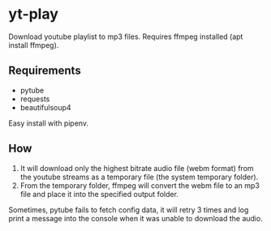 # yt-play

Download youtube playlist to mp3 files. Requires ffmpeg installed (apt install ffmpeg).

## Requirements
- pytube
- requests
- beautifulsoup4

Easy install with pipenv.

## How
1. It will download only the highest bitrate audio file (webm format) from the youtube streams as a temporary file (the system temporary folder).
2. From the temporary folder, ffmpeg will convert the webm file to an mp3 file and place it into the specified output folder.

Sometimes, pytube fails to fetch config data, it will retry 3 times and log print a message into the console when it was unable to download the audio.

